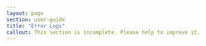 ```yaml
---
layout: page
section: user-guide
title: "Error Logs"
callout: This section is incomplete. Please help to improve it.
---
```

